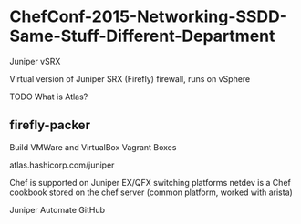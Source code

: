 # ChefConf-2015-Networking-SSDD-Same-Stuff-Different-Department

Juniper vSRX

Virtual version of Juniper SRX (Firefly) firewall, runs on vSphere

TODO What is Atlas?

## firefly-packer
Build VMWare and VirtualBox Vagrant Boxes

atlas.hashicorp.com/juniper

Chef is supported on Juniper EX/QFX switching platforms
netdev is a Chef cookbook stored on the chef server (common platform, worked with arista)

Juniper Automate GitHub
